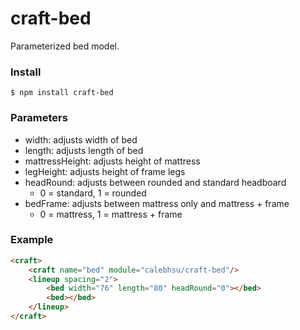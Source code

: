 # craft-bed

Parameterized bed model.

### Install
	$ npm install craft-bed

### Parameters
- width: adjusts width of bed 
- length: adjusts length of bed
- mattressHeight: adjusts height of mattress
- legHeight: adjusts height of frame legs
- headRound: adjusts between rounded and standard headboard
	- 0 = standard, 1 = rounded
- bedFrame: adjusts between mattress only and mattress + frame
	- 0 = mattress, 1 = mattress + frame

### Example
```html
<craft>
    <craft name="bed" module="calebhsu/craft-bed"/>
    <lineup spacing="2">
        <bed width="76" length="80" headRound="0"></bed>
        <bed></bed>
    </lineup>
</craft>
```